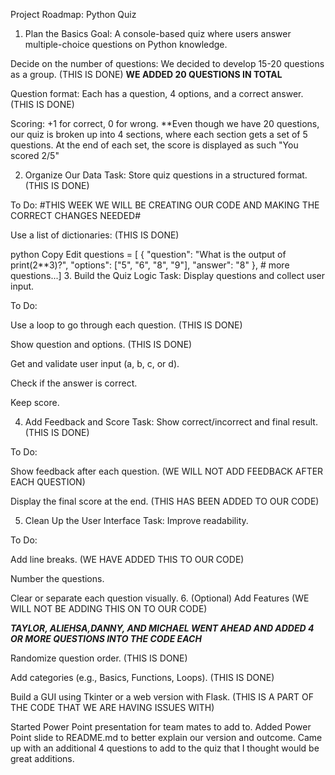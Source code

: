 Project Roadmap: Python Quiz
1. Plan the Basics
Goal: A console-based quiz where users answer multiple-choice questions on Python knowledge.

Decide on the number of questions: We decided to develop 15-20 questions as a group. (THIS IS DONE) 
**WE ADDED 20 QUESTIONS IN TOTAL**

Question format: Each has a question, 4 options, and a correct answer. (THIS IS DONE)

Scoring: +1 for correct, 0 for wrong. **Even though we have 20 questions, our quiz is broken up into 4 sections, where each section gets a set of 5 questions. At the end of each set, the score is displayed as such "You scored 2/5"

2. Organize Our Data
Task: Store quiz questions in a structured format. (THIS IS DONE)

To Do: #THIS WEEK WE WILL BE CREATING OUR CODE AND MAKING THE CORRECT CHANGES NEEDED#

Use a list of dictionaries: (THIS IS DONE)

python
Copy
Edit
questions = [
    {
        "question": "What is the output of print(2**3)?",
        "options": ["5", "6", "8", "9"],
        "answer": "8" },
    # more questions...]
 3. Build the Quiz Logic
Task: Display questions and collect user input.

To Do:

Use a loop to go through each question. (THIS IS DONE)

Show question and options. (THIS IS DONE)

Get and validate user input (a, b, c, or d).

Check if the answer is correct.

Keep score.

 4. Add Feedback and Score
Task: Show correct/incorrect and final result. (THIS IS DONE)

To Do:

Show feedback after each question. (WE WILL NOT ADD FEEDBACK AFTER EACH QUESTION)

Display the final score at the end. (THIS HAS BEEN ADDED TO OUR CODE)

 5. Clean Up the User Interface
Task: Improve readability.

To Do:

Add line breaks. (WE HAVE ADDED THIS TO OUR CODE)

Number the questions.

Clear or separate each question visually.
 6. (Optional) Add Features (WE WILL NOT BE ADDING THIS ON TO OUR CODE)

***TAYLOR, ALIEHSA,DANNY, AND MICHAEL WENT AHEAD AND ADDED 4 OR MORE QUESTIONS INTO THE CODE EACH***

Randomize question order. (THIS IS DONE)

Add categories (e.g., Basics, Functions, Loops). (THIS IS DONE)

Build a GUI using Tkinter or a web version with Flask. (THIS IS A PART OF THE CODE THAT WE ARE HAVING ISSUES WITH)

Started Power Point presentation for team mates to add to.
Added Power Point slide to README.md to better explain our version and outcome.
Came up with an additional 4 questions to add to the quiz that I thought would be great additions. 

